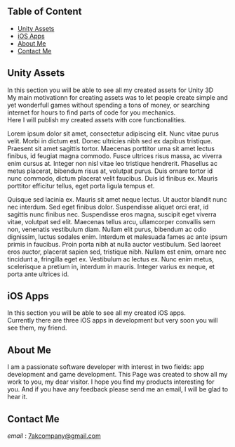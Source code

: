 ## Table of Content
  - [Unity Assets](https://7akcompany.github.io/AKWebsite.github.io/##unity-assets)
  - [iOS Apps](https://7akcompany.github.io/AKWebsite.github.io/##ios-apps)
  - [About Me](https://7akcompany.github.io/AKWebsite.github.io/##about-me)
  - [Contact Me](https://7akcompany.github.io/AKWebsite.github.io/##contact-me)

## Unity Assets
In this section you will be able to see all my created assets for Unity 3D  
My main motivationn for creating assets was to let people create simple and yet wonderfull games without spending a tons of money, or searching internet for hours to find parts of code for you mechanics.  
Here I will publish my created assets with core functionalities.  

Lorem ipsum dolor sit amet, consectetur adipiscing elit. Nunc vitae purus velit. Morbi in dictum est. Donec ultricies nibh sed ex dapibus tristique. Praesent sit amet sagittis tortor. Maecenas porttitor urna sit amet lectus finibus, id feugiat magna commodo. Fusce ultrices risus massa, ac viverra enim cursus at. Integer non nisl vitae leo tristique hendrerit. Phasellus ac metus placerat, bibendum risus at, volutpat purus. Duis ornare tortor id nunc commodo, dictum placerat velit faucibus. Duis id finibus ex. Mauris porttitor efficitur tellus, eget porta ligula tempus et.

Quisque sed lacinia ex. Mauris sit amet neque lectus. Ut auctor blandit nunc nec interdum. Sed eget finibus dolor. Suspendisse aliquet orci erat, id sagittis nunc finibus nec. Suspendisse eros magna, suscipit eget viverra vitae, volutpat sed elit. Maecenas tellus arcu, ullamcorper convallis sem non, venenatis vestibulum diam. Nullam elit purus, bibendum ac odio dignissim, luctus sodales enim. Interdum et malesuada fames ac ante ipsum primis in faucibus. Proin porta nibh at nulla auctor vestibulum. Sed laoreet eros auctor, placerat sapien sed, tristique nibh. Nullam est enim, ornare nec tincidunt a, fringilla eget ex. Vestibulum ac lectus ex. Nunc enim metus, scelerisque a pretium in, interdum in mauris. Integer varius ex neque, et porta ante ultrices id.

## iOS Apps
In this section you will be able to see all my created iOS apps.  
Currently there are three iOS apps in development but very soon you will see them, my friend.

## About Me
I am a passionate software developer with interest in two fields: app development and game development. This Page was created to show all my work to you, my dear visitor.
I hope you find my products interesting for you. And if you have any feedback please send me an email, I will be glad to hear it.

## Contact Me
_email_ : 7akcompany@gmail.com
